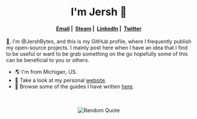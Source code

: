 <!-- Header  -->
<h1 align="center"> I'm Jersh 👋 </h1>
<h4 align="center"> 
  <a href="mailto:important@rossjm.net"><i class="fa fa-envelope" aria-hidden="true"></i> Email</a> |&nbsp;
  <a href="https://steamcommunity.com/id/jershbytes/"><i class="fa-brands fa-steam" aria-hidden="true"></i> Steam</a> |&nbsp;
  <a href="https://linkedin.com/in/joshuamalcom"><i class="fa-brands fa-linkedin" aria-hidden="true"></i> LinkedIn</a> |&nbsp;
  <a href="https://x.com/jershbytes"><i class="fa-brands fa-twitter" aria-hidden="true"></i> Twitter</a>
</h4>
<!-- End Header -->

<!-- Body -->
👋, I'm @JershBytes, and this is my GitHub profile, where I frequently publish my open-source projects. I mainly post here when I have an idea that I find to be useful or want to be grab something on the go hopefully some of this can be beneficial to you or others.

<ul>
  <li>🌎 I'm from Michigan, US.</li>
  <li>🔗 Take a look at my personal <a href="https://rossjm.dev/" target="_blank">website</a>.</li>
  <li>📝 Browse some of the guides I have written <a href="https://rossjm.dev/learninghub/" target="_blank">here</a>.</li>
</ul>

<br>
<br>

<div align="center">
  <img src="https://github-readme-quotes-bay.vercel.app/quote?theme=dracula&animation=default&layout=default&font=default&fontColor=white&bgColor=black&quoteType=random" alt="Random Quote">
</div>
<!-- End Body -->
